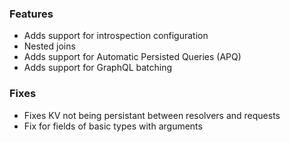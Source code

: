### Features

- Adds support for introspection configuration
- Nested joins
- Adds support for Automatic Persisted Queries (APQ)
- Adds support for GraphQL batching

### Fixes

- Fixes KV not being persistant between resolvers and requests
- Fix for fields of basic types with arguments
